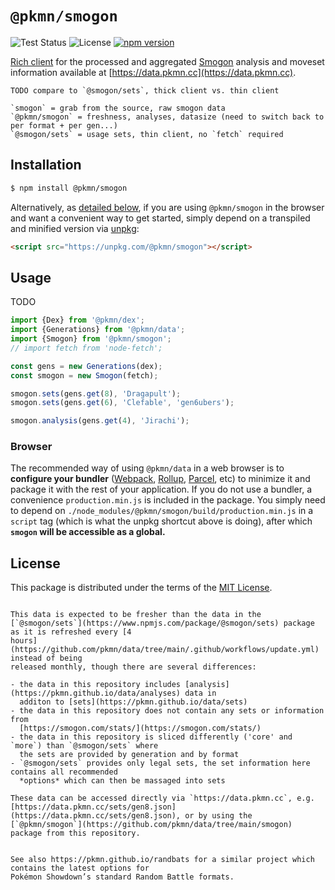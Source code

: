 # `@pkmn/smogon`

![Test Status](https://github.com/pkmn/smogon/workflows/Tests/badge.svg)
![License](https://img.shields.io/badge/License-MIT-blue.svg)
[![npm version](https://img.shields.io/npm/v/@pkmn/smogon.svg)](https://www.npmjs.com/package/@pkmn/smogon)

[Rich client](https://en.wikipedia.org/wiki/Rich_client) for the processed and aggregated
[Smogon](https://smogon.com) analysis and moveset information available at
[https://data.pkmn.cc](https://data.pkmn.cc).

```
TODO compare to `@smogon/sets`, thick client vs. thin client

`smogon` = grab from the source, raw smogon data
`@pkmn/smogon` = freshness, analyses, datasize (need to switch back to per format + per gen...)
`@smogon/sets` = usage sets, thin client, no `fetch` required
```

## Installation

```sh
$ npm install @pkmn/smogon
```

Alternatively, as [detailed below](#browser), if you are using `@pkmn/smogon` in the browser and
want a convenient way to get started, simply depend on a transpiled and minified version via
[unpkg](https://unpkg.com/):

```html
<script src="https://unpkg.com/@pkmn/smogon"></script>
```

## Usage

TODO

```ts
import {Dex} from '@pkmn/dex';
import {Generations} from '@pkmn/data';
import {Smogon} from '@pkmn/smogon';
// import fetch from 'node-fetch';

const gens = new Generations(dex);
const smogon = new Smogon(fetch);

smogon.sets(gens.get(8), 'Dragapult');
smogon.sets(gens.get(6), 'Clefable', 'gen6ubers');

smogon.analysis(gens.get(4), 'Jirachi');
```

### Browser

The recommended way of using `@pkmn/data` in a web browser is to **configure your bundler**
([Webpack](https://webpack.js.org/), [Rollup](https://rollupjs.org/),
[Parcel](https://parceljs.org/), etc) to minimize it and package it with the rest of your
application. If you do not use a bundler, a convenience `production.min.js` is included in the
package. You simply need to depend on `./node_modules/@pkmn/smogon/build/production.min.js` in a
`script` tag (which is what the unpkg shortcut above is doing), after which **`smogon` will be
accessible as a global.**

## License

This package is distributed under the terms of the [MIT
License](https://github.com/pkmn/smogon/tree/main/LICENSE).


```

This data is expected to be fresher than the data in the
[`@smogon/sets`](https://www.npmjs.com/package/@smogon/sets) package as it is refreshed every [4
hours](https://github.com/pkmn/data/tree/main/.github/workflows/update.yml) instead of being
released monthly, though there are several differences:

- the data in this repository includes [analysis](https://pkmn.github.io/data/analyses) data in
  additon to [sets](https://pkmn.github.io/data/sets)
- the data in this repository does not contain any sets or information from
  [https://smogon.com/stats/](https://smogon.com/stats/)
- the data in this repository is sliced differently ('core' and `more`) than `@smogon/sets` where
  the sets are provided by generation and by format
- `@smogon/sets` provides only legal sets, the set information here contains all recommended
  *options* which can then be massaged into sets

These data can be accessed directly via `https://data.pkmn.cc`, e.g.
[https://data.pkmn.cc/sets/gen8.json](https://data.pkmn.cc/sets/gen8.json), or by using the
[`@pkmn/smogon`](https://github.com/pkmn/data/tree/main/smogon) package from this repository.


See also https://pkmn.github.io/randbats for a similar project which contains the latest options for
Pokémon Showdown’s standard Random Battle formats.
```
